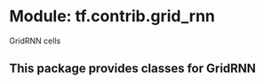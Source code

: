 <div itemscope itemtype="http://developers.google.com/ReferenceObject">
<meta itemprop="name" content="tf.contrib.grid_rnn" />
<meta itemprop="path" content="Stable" />
</div>

# Module: tf.contrib.grid_rnn

GridRNN cells

## This package provides classes for GridRNN

